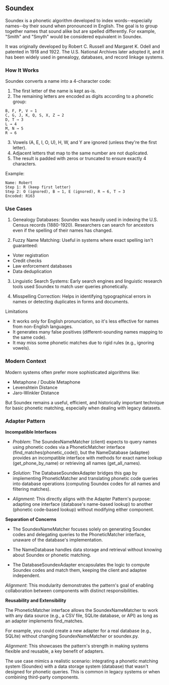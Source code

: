 
## Soundex

Soundex is a phonetic algorithm developed to index words--especially names--by their sound
when pronounced in English. The goal is to group together names that sound alike but are
spelled differently. For example, "Smith" and "Smyth" would be considered equivalent in Soundex.

It was originally developed by Robert C. Russell and Margaret K. Odell and patented in 1918
and 1922. The U.S. National Archives later adopted it, and it has been widely used in genealogy,
databases, and record linkage systems.


### How It Works

Soundex converts a name into a 4-character code:
1. The first letter of the name is kept as-is.
2. The remaining letters are encoded as digits according to a phonetic group:

```
B, F, P, V → 1
C, G, J, K, Q, S, X, Z → 2
D, T → 3
L → 4
M, N → 5
R → 6
```

3. Vowels (A, E, I, O, U), H, W, and Y are ignored (unless they're the first letter).
4. Adjacent letters that map to the same number are not duplicated.
5. The result is padded with zeros or truncated to ensure exactly 4 characters.

Example:
```
Name: Robert
Step 1: R (keep first letter)
Step 2: O (ignored), B → 1, E (ignored), R → 6, T → 3
Encoded: R163
```

### Use Cases

1. Genealogy Databases:
Soundex was heavily used in indexing the U.S. Census records (1880-1920). Researchers can search for
ancestors even if the spelling of their names has changed.

2. Fuzzy Name Matching:
Useful in systems where exact spelling isn't guaranteed:
- Voter registration
- Credit checks
- Law enforcement databases
- Data deduplication

3. Linguistic Search Systems:
Early search engines and linguistic research tools used Soundex to match user queries phonetically.

4. Misspelling Correction:
Helps in identifying typographical errors in names or detecting duplicates in forms and documents.


Limitations
- It works only for English pronunciation, so it's less effective for names from non-English languages.
- It generates many false positives (different-sounding names mapping to the same code).
- It may miss some phonetic matches due to rigid rules (e.g., ignoring vowels).



### Modern Context

Modern systems often prefer more sophisticated algorithms like:
- Metaphone / Double Metaphone
- Levenshtein Distance
- Jaro-Winkler Distance

But Soundex remains a useful, efficient, and historically important technique for basic phonetic matching,
especially when dealing with legacy datasets.


### Adapter Pattern


__Incompatible Interfaces__

- *Problem*: The SoundexNameMatcher (client) expects to query names using phonetic codes via a
  PhoneticMatcher interface (find_matches(phonetic_code)), but the NameDatabase (adaptee) provides
  an incompatible interface with methods for exact name lookup (get_phone_by_name) or retrieving
  all names (get_all_names).

- *Solution*: The DatabaseSoundexAdapter bridges this gap by implementing PhoneticMatcher and
  translating phonetic code queries into database operations (computing Soundex codes for all
  names and filtering matches).

- *Alignment*: This directly aligns with the Adapter Pattern's purpose: adapting one interface
  (database's name-based lookup) to another (phonetic code-based lookup) without modifying either
  component.

__Separation of Concerns__

- The SoundexNameMatcher focuses solely on generating Soundex codes and delegating queries to the
  PhoneticMatcher interface, unaware of the database's implementation.

- The NameDatabase handles data storage and retrieval without knowing about Soundex or phonetic matching.

- The DatabaseSoundexAdapter encapsulates the logic to compute Soundex codes and match them,
  keeping the client and adaptee independent.

*Alignment*: This modularity demonstrates the pattern's goal of enabling collaboration between components
with distinct responsibilities.

__Reusability and Extensibility__

The PhoneticMatcher interface allows the SoundexNameMatcher to work with any data source
(e.g., a CSV file, SQLite database, or API) as long as an adapter implements find_matches.

For example, you could create a new adapter for a real database (e.g., SQLite) without
changing SoundexNameMatcher or soundex.py.

*Alignment*: This showcases the pattern's strength in making systems flexible and reusable,
a key benefit of adapters.

The use case mimics a realistic scenario: integrating a phonetic matching system (Soundex) with a data storage
system (database) that wasn't designed for phonetic queries. This is common in legacy systems or when combining
third-party components.

